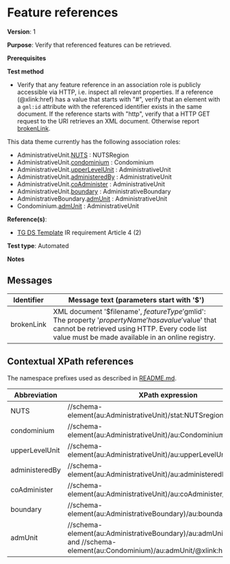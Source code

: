 # Feature references

**Version**: 1

**Purpose**: Verify that referenced features can be retrieved.

**Prerequisites**

**Test method**

* Verify that any feature reference in an association role is publicly accessible via HTTP, i.e. inspect all relevant properties. If a reference (@xlink:href) has a value that starts with "#", verify that an element with a `gml:id` attribute with the referenced identifier exists in the same document. If the reference starts with "http", verify that a HTTP GET request to the URI retrieves an XML document. Otherwise report [brokenLink](#brokenLink).

This data theme currently has the following association roles:

* AdministrativeUnit.[NUTS](#NUTS) : NUTSRegion
* AdministrativeUnit.[condominium](#condominium) : Condominium
* AdministrativeUnit.[upperLevelUnit](#upperLevelUnit) : AdministrativeUnit
* AdministrativeUnit.[administeredBy](#administeredBy) : AdministrativeUnit
* AdministrativeUnit.[coAdminister](#coAdminister) : AdministrativeUnit
* AdministrativeUnit.[boundary](#boundary) : AdministrativeBoundary
* AdministrativeBoundary.[admUnit](#admUnit) : AdministrativeUnit
* Condominium.[admUnit](#admUnit) : AdministrativeUnit


**Reference(s)**: 

* [TG DS Template](http://inspire.ec.europa.eu/id/ats/data-au/3.1/au-ia/README#ref_TG_DS_tmpl) IR requirement Article 4 (2)

**Test type**: Automated

**Notes**

## Messages

Identifier  |  Message text (parameters start with '$')
---------------------------------------------------------- | -------------------------------------------------------------------------
brokenLink <a name="brokenLink"/>  |  XML document '$filename', $featureType '$gmlid': The property '$propertyName' has a value '$value' that cannot be retrieved using HTTP. Every code list value must be made available in an online registry. 

## Contextual XPath references

The namespace prefixes used as described in [README.md](http://inspire.ec.europa.eu/id/ats/data-au/3.1/au-ia/README#namespaces).

Abbreviation                                               |  XPath expression
---------------------------------------------------------- | -------------------------------------------------------------------------
NUTS <a name ="NUTS"></a>	| //schema-element(au:AdministrativeUnit)/stat:NUTSregion/@xlink:href
condominium <a name ="condominium"></a>	| //schema-element(au:AdministrativeUnit)/au:Condominium/@xlink:href
upperLevelUnit <a name ="upperLevelUnit"></a>	| //schema-element(au:AdministrativeUnit)/au:upperLevelUnit/@xlink:href
administeredBy <a name ="administeredBy"></a>	| //schema-element(au:AdministrativeUnit)/au:administeredBy/@xlink:href
coAdminister <a name ="coAdminister"></a>	| //schema-element(au:AdministrativeUnit)/au:coAdminister/@xlink:href
boundary <a name ="boundary"></a>	| //schema-element(au:AdministrativeBoundary)/au:boundary/@xlink:href
admUnit <a name ="admUnit"></a>	| //schema-element(au:AdministrativeBoundary)/au:admUnit/@xlink:href and //schema-element(au:Condominium)/au:admUnit/@xlink:href
